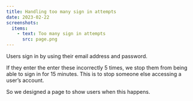 ```yaml
---
title: Handling too many sign in attempts
date: 2023-02-22
screenshots:
  items:
    - text: Too many sign in attempts
      src: page.png
---
```


Users sign in by using their email address and password.

If they enter the enter these incorrectly 5 times, we stop them from being able to sign in for 15 minutes. This is to stop someone else accessing a user’s account.

So we designed a page to show users when this happens.

